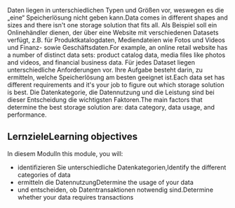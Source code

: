 <span data-ttu-id="0a0c4-101">Daten liegen in unterschiedlichen Typen und Größen vor, weswegen es die „eine“ Speicherlösung nicht geben kann.</span><span class="sxs-lookup"><span data-stu-id="0a0c4-101">Data comes in different shapes and sizes and there isn't one storage solution that fits all.</span></span> <span data-ttu-id="0a0c4-102">Als Beispiel soll ein Onlinehändler dienen, der über eine Website mit verschiedenen Datasets verfügt, z.B. für Produktkatalogdaten, Mediendateien wie Fotos und Videos und Finanz- sowie Geschäftsdaten.</span><span class="sxs-lookup"><span data-stu-id="0a0c4-102">For example, an online retail website has a number of distinct data sets: product catalog data, media files like photos and videos, and financial business data.</span></span> <span data-ttu-id="0a0c4-103">Für jedes Dataset liegen unterschiedliche Anforderungen vor. Ihre Aufgabe besteht darin, zu ermitteln, welche Speicherlösung am besten geeignet ist.</span><span class="sxs-lookup"><span data-stu-id="0a0c4-103">Each data set has different requirements and it's your job to figure out which storage solution is best.</span></span> <span data-ttu-id="0a0c4-104">Die Datenkategorie, die Datennutzung und die Leistung sind bei dieser Entscheidung die wichtigsten Faktoren.</span><span class="sxs-lookup"><span data-stu-id="0a0c4-104">The main factors that determine the best storage solution are: data category, data usage, and performance.</span></span>

## <a name="learning-objectives"></a><span data-ttu-id="0a0c4-105">Lernziele</span><span class="sxs-lookup"><span data-stu-id="0a0c4-105">Learning objectives</span></span>
<span data-ttu-id="0a0c4-106">In diesem Modul</span><span class="sxs-lookup"><span data-stu-id="0a0c4-106">In this module, you will:</span></span>

- <span data-ttu-id="0a0c4-107">identifizieren Sie unterschiedliche Datenkategorien,</span><span class="sxs-lookup"><span data-stu-id="0a0c4-107">Identify the different categories of data</span></span>
- <span data-ttu-id="0a0c4-108">ermitteln die Datennutzung</span><span class="sxs-lookup"><span data-stu-id="0a0c4-108">Determine the usage of your data</span></span>
- <span data-ttu-id="0a0c4-109">und entscheiden, ob Datentransaktionen notwendig sind.</span><span class="sxs-lookup"><span data-stu-id="0a0c4-109">Determine whether your data requires transactions</span></span> 
